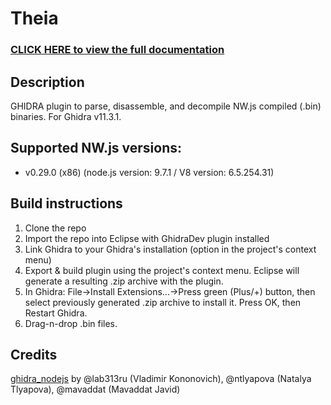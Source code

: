 # Theia

### [CLICK HERE to view the full documentation](https://llamawa.re/Theia/)

## Description

GHIDRA plugin to parse, disassemble, and decompile NW.js compiled (.bin) binaries. For Ghidra v11.3.1.

## Supported NW.js versions:
- v0.29.0 (x86) (node.js version: 9.7.1 / V8 version: 6.5.254.31)

## Build instructions

1.  Clone the repo
2.  Import the repo into Eclipse with GhidraDev plugin installed
3.  Link Ghidra to your Ghidra's installation (option in the project's context menu)
4.  Export & build plugin using the project's context menu. Eclipse will generate a resulting .zip archive with the plugin.
5.  In Ghidra: File->Install Extensions...->Press green (Plus/+) button, then select previously generated .zip archive to install it. Press OK, then Restart Ghidra.
6.  Drag-n-drop .bin files.

## Credits

[ghidra_nodejs](https://github.com/PositiveTechnologies/ghidra_nodejs) by @lab313ru (Vladimir Kononovich), @ntlyapova (Natalya Tlyapova), @mavaddat (Mavaddat Javid)